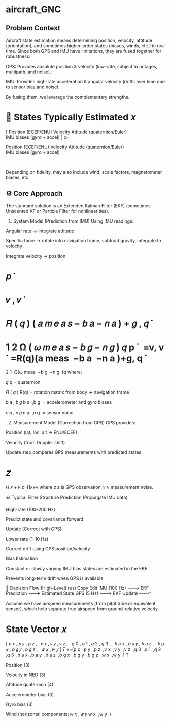 # aircraft_GNC

 ## Problem Context
Aircraft state estimation means determining position, velocity, attitude (orientation), and sometimes higher-order states (biases, winds, etc.) in real time.
Since both GPS and IMU have limitations, they are fused together for robustness:

GPS: Provides absolute position & velocity (low-rate, subject to outages, multipath, and noise).

IMU: Provides high-rate acceleration & angular velocity (drifts over time due to sensor bias and noise).

By fusing them, we leverage the complementary strengths.

🔑 States Typically Estimated
𝑥
=
[
Position (ECEF/ENU)
Velocity
Attitude (quaternion/Euler)
IMU biases (gyro + accel)
]
x= 
​
  
Position (ECEF/ENU)
Velocity
Attitude (quaternion/Euler)
IMU biases (gyro + accel)
​
  
​
 
Depending on fidelity, may also include wind, scale factors, magnetometer biases, etc.

## ⚙️ Core Approach
The standard solution is an Extended Kalman Filter (EKF) (sometimes Unscented KF or Particle Filter for nonlinearities).

1. System Model (Prediction from IMU)
Using IMU readings:

Angular rate → integrate attitude

Specific force → rotate into navigation frame, subtract gravity, integrate to velocity

Integrate velocity → position

𝑝
˙
=
𝑣
,
𝑣
˙
=
𝑅
(
𝑞
)
(
𝑎
𝑚
𝑒
𝑎
𝑠
−
𝑏
𝑎
−
𝑛
𝑎
)
+
𝑔
,
𝑞
˙
=
1
2
Ω
(
𝜔
𝑚
𝑒
𝑎
𝑠
−
𝑏
𝑔
−
𝑛
𝑔
)
𝑞
p
˙
​
 =v, 
v
˙
 =R(q)(a 
meas
​
 −b 
a
​
 −n 
a
​
 )+g, 
q
˙
​
 = 
2
1
​
 Ω(ω 
meas
​
 −b 
g
​
 −n 
g
​
 )q
where:

𝑞
q = quaternion

𝑅
(
𝑞
)
R(q) = rotation matrix from body → navigation frame

𝑏
𝑎
,
𝑏
𝑔
b 
a
​
 ,b 
g
​
  = accelerometer and gyro biases

𝑛
𝑎
,
𝑛
𝑔
n 
a
​
 ,n 
g
​
  = sensor noise

2. Measurement Model (Correction from GPS)
GPS provides:

Position (lat, lon, alt → ENU/ECEF)

Velocity (from Doppler shift)

Update step compares GPS measurements with predicted states.

𝑧
=
𝐻
𝑥
+
𝜈
z=Hx+ν
where 
𝑧
z is GPS observation, 
𝜈
ν measurement noise.

📊 Typical Filter Structure
Prediction (Propagate IMU data)

High-rate (100–200 Hz)

Predict state and covariance forward

Update (Correct with GPS)

Lower rate (1–10 Hz)

Correct drift using GPS position/velocity

Bias Estimation

Constant or slowly varying IMU bias states are estimated in the EKF

Prevents long-term drift when GPS is available

🚀 Decision Flow (High-Level)
rust
Copy
Edit
IMU (100 Hz) ---> EKF Prediction ---> Estimated State
     GPS (5 Hz) ---> EKF Update -----^

Assume we have airspeed measurements (from pitot tube or equivalent sensor), which help separate true airspeed from ground-relative velocity.

State Vector
𝑥
=
[
𝑝
𝑥
,
𝑝
𝑦
,
𝑝
𝑧
,
  
𝑣
𝑥
,
𝑣
𝑦
,
𝑣
𝑧
,
  
𝑞
0
,
𝑞
1
,
𝑞
2
,
𝑞
3
,
  
𝑏
𝑎
𝑥
,
𝑏
𝑎
𝑦
,
𝑏
𝑎
𝑧
,
  
𝑏
𝑔
𝑥
,
𝑏
𝑔
𝑦
,
𝑏
𝑔
𝑧
,
  
𝑤
𝑥
,
𝑤
𝑦
]
𝑇
x=[p 
x
​
 ,p 
y
​
 ,p 
z
​
 ,v 
x
​
 ,v 
y
​
 ,v 
z
​
 ,q 
0
​
 ,q 
1
​
 ,q 
2
​
 ,q 
3
​
 ,b 
a
x
​
 ,b 
a
y
​
 ,b 
a
z
​
 ,b 
g
x
​
 ,b 
g
y
​
 ,b 
g
z
​
 ,w 
x
​
 ,w 
y
​
 ] 
T
 
Position (3)

Velocity in NED (3)

Attitude quaternion (4)

Accelerometer bias (3)

Gyro bias (3)

Wind (horizontal components: 
𝑤
𝑥
,
𝑤
𝑦
w 
x
​
 ,w 
y
​
 )


